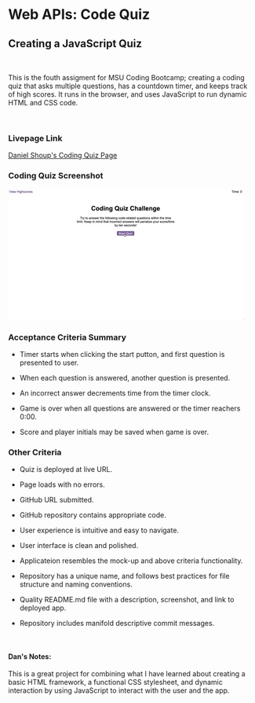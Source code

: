 # Web APIs: Code Quiz


## Creating a JavaScript Quiz

​

This is the fouth assigment for MSU Coding Bootcamp; creating a coding quiz that asks multiple questions, has a countdown timer, and keeps track of high scores. It runs in the browser, and uses JavaScript to run dynamic HTML and CSS code.  

​

### Livepage Link
[Daniel Shoup's Coding Quiz Page](https://danshoup.github.io/javascript_quiz/)

### Coding Quiz Screenshot

![Application Screen Shot](./assets/images/screenshot-temp.gif)

### Acceptance Criteria Summary

- Timer starts when clicking the start putton, and first question is presented to user.

- When each question is answered, another question is presented.

- An incorrect answer decrements time from the timer clock.

- Game is over when all questions are answered or the timer reachers 0:00.

- Score and player initials may be saved when game is over.

### Other Criteria


- Quiz is deployed at live URL.

- Page loads with no errors.

- GitHub URL submitted.

- GitHub repository contains appropriate code.

- User experience is intuitive and easy to navigate.

- User interface is clean and polished.

- Applicateion resembles the mock-up and above criteria functionality.

- Repository has a unique name, and follows best practices for file structure and naming conventions.

- Quality README.md file with a description, screenshot, and link to deployed app.

- Repository includes manifold descriptive commit messages.

​

#### Dan's Notes:

This is a great project for combining what I have learned about creating a basic HTML framework, a functional CSS stylesheet, and dynamic interaction by using JavaScript to interact with the user and the app.  